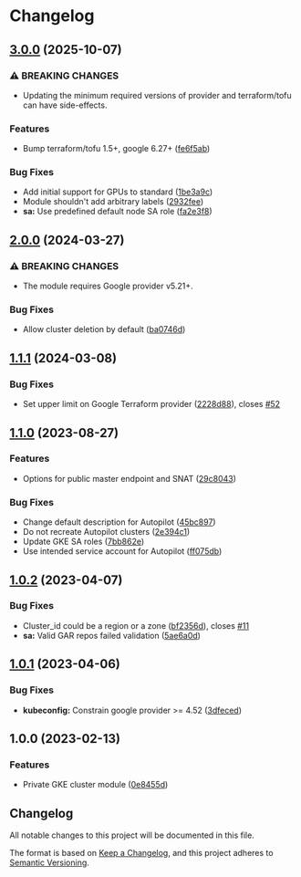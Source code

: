 # Changelog

## [3.0.0](https://github.com/memes/terraform-google-private-gke-cluster/compare/v2.0.0...v3.0.0) (2025-10-07)


### ⚠ BREAKING CHANGES

* Updating the minimum required versions of provider and terraform/tofu can have side-effects.

### Features

* Bump terraform/tofu 1.5+, google 6.27+ ([fe6f5ab](https://github.com/memes/terraform-google-private-gke-cluster/commit/fe6f5abcca08cd1d3e0d0d28ae1f4f9781b1adbe))


### Bug Fixes

* Add initial support for GPUs to standard ([1be3a9c](https://github.com/memes/terraform-google-private-gke-cluster/commit/1be3a9c1110033db375958396319ead89bfc3132))
* Module shouldn't add arbitrary labels ([2932fee](https://github.com/memes/terraform-google-private-gke-cluster/commit/2932feea60d149ddae852d067ec030fd01e676ff))
* **sa:** Use predefined default node SA role ([fa2e3f8](https://github.com/memes/terraform-google-private-gke-cluster/commit/fa2e3f86655c88701308b158ea605e788d25a8bf))

## [2.0.0](https://github.com/memes/terraform-google-private-gke-cluster/compare/v1.1.1...v2.0.0) (2024-03-27)


### ⚠ BREAKING CHANGES

* The module requires Google provider v5.21+.

### Bug Fixes

* Allow cluster deletion by default ([ba0746d](https://github.com/memes/terraform-google-private-gke-cluster/commit/ba0746d4a5d91a173fae0c37493d3497c79902b6))

## [1.1.1](https://github.com/memes/terraform-google-private-gke-cluster/compare/v1.1.0...v1.1.1) (2024-03-08)


### Bug Fixes

* Set upper limit on Google Terraform provider ([2228d88](https://github.com/memes/terraform-google-private-gke-cluster/commit/2228d88ca400f8afa0b39935945bf89a39c7f424)), closes [#52](https://github.com/memes/terraform-google-private-gke-cluster/issues/52)

## [1.1.0](https://github.com/memes/terraform-google-private-gke-cluster/compare/v1.0.2...v1.1.0) (2023-08-27)


### Features

* Options for public master endpoint and SNAT ([29c8043](https://github.com/memes/terraform-google-private-gke-cluster/commit/29c8043af1d344ebb8efbded7f7421b78f7d7aac))


### Bug Fixes

* Change default description for Autopilot ([45bc897](https://github.com/memes/terraform-google-private-gke-cluster/commit/45bc897dd7ed19eeeef7efeb14ded4754b87aacf))
* Do not recreate Autopilot clusters ([2e394c1](https://github.com/memes/terraform-google-private-gke-cluster/commit/2e394c195dabce2e6e61b9af00807539b563df7f))
* Update GKE SA roles ([7bb862e](https://github.com/memes/terraform-google-private-gke-cluster/commit/7bb862ed5b4b20497fc54d9efafda73242ff7431))
* Use intended service account for Autopilot ([ff075db](https://github.com/memes/terraform-google-private-gke-cluster/commit/ff075db72ba0ed1ad04c34cc1e57d28f5be567a2))

## [1.0.2](https://github.com/memes/terraform-google-private-gke-cluster/compare/v1.0.1...v1.0.2) (2023-04-07)


### Bug Fixes

* Cluster_id could be a region or a zone ([bf2356d](https://github.com/memes/terraform-google-private-gke-cluster/commit/bf2356d0a82f24511456080ece7acb25d3858d74)), closes [#11](https://github.com/memes/terraform-google-private-gke-cluster/issues/11)
* **sa:** Valid GAR repos failed validation ([5ae6a0d](https://github.com/memes/terraform-google-private-gke-cluster/commit/5ae6a0d942ca9fd32c0d49d339f94702ce2f3021))

## [1.0.1](https://github.com/memes/terraform-google-private-gke-cluster/compare/v1.0.0...v1.0.1) (2023-04-06)


### Bug Fixes

* **kubeconfig:** Constrain google provider &gt;= 4.52 ([3dfeced](https://github.com/memes/terraform-google-private-gke-cluster/commit/3dfeced56c454715ab9f353bb06d5853f41eda02))

## 1.0.0 (2023-02-13)


### Features

* Private GKE cluster module ([0e8455d](https://github.com/memes/terraform-google-private-gke-cluster/commit/0e8455d2bd2778e96fe2433f00c9dbd064fba41f))

## Changelog

<!-- markdownlint-disable MD024 -->

All notable changes to this project will be documented in this file.

The format is based on [Keep a Changelog](https://keepachangelog.com/en/1.0.0/),
and this project adheres to [Semantic Versioning](https://semver.org/spec/v2.0.0.html).
